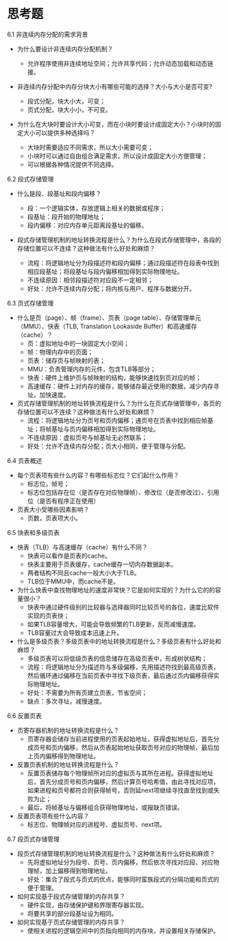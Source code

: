 # 思考题

6.1 非连续内存分配的需求背景

* 为什么要设计非连续内存分配机制？
    * 允许程序使用非连续地址空间；允许共享代码；允许动态加载和动态链接。

* 非连续内存分配中内存分块大小有哪些可能的选择？大小与大小是否可变?
    * 段式分配，块大小大，可变；
    * 页式分配，块大小小，不可变。

* 为什么在大块时要设计大小可变，而在小块时要设计成固定大小？小块时的固定大小可以提供多种选择吗？
    * 大块时需要适应不同需求，所以大小需要可变；
    * 小块时可以通过自由组合满足需求，所以设计成固定大小方便管理；
    * 可以根据各种情况提供不同选择。

6.2 段式存储管理

* 什么是段、段基址和段内偏移？
    * 段：一个逻辑实体，存放逻辑上相关的数据或程序；
    * 段基址：段开始的物理地址；
    * 段内偏移：对应内存单元距离段基址的偏移。

* 段式存储管理机制的地址转换流程是什么？为什么在段式存储管理中，各段的存储位置可以不连续？这种做法有什么好处和麻烦？
    * 流程：将逻辑地址分为段描述符和段内偏移；通过段描述符在段表中找到相应段基址；将段基址与段内偏移相加得到实际物理地址。
    * 不连续原因：相邻段描述符对应段不一定相邻；
    * 好处：允许不连续内存分配；将内核与用户、程序与数据分开。
    
6.3 页式存储管理

* 什么是页（page）、帧（frame）、页表（page table）、存储管理单元（MMU）、快表（TLB, Translation Lookaside Buffer）和高速缓存（cache）？
    * 页：虚拟地址中的一块固定大小空间；
    * 帧：物理内存中的页面；
    * 页表：储存页与帧映射的表；
    * MMU：负责管理内存的元件，包含TLB等部分；
    * 快表：硬件上维护页与帧映射的结构，能够快速找到页对应的帧；
    * 高速缓存：硬件上对内存的缓存，能够储存最近使用的数据，减少内存寻址，加快速度。
* 页式存储管理机制的地址转换流程是什么？为什么在页式存储管理中，各页的存储位置可以不连续？这种做法有什么好处和麻烦？
    * 流程：将逻辑地址分为页号和页内偏移；通页号在页表中找到相应帧基址；将帧基址与页内偏移相加得到实际物理地址。
    * 不连续原因：虚拟页号与帧基址无必然联系；
    * 好处：允许不连续内存分配；页大小相同，便于管理与分配。

6.4 页表概述

* 每个页表项有些什么内容？有哪些标志位？它们起什么作用？
    * 标志位，帧号；
    * 标志位包括存在位（是否存在对应物理帧）、修改位（是否修改过）、引用位（是否有程序正在使用）
* 页表大小受哪些因素影响？
    * 页数，页表项大小。

6.5 快表和多级页表

* 快表（TLB）与高速缓存（cache）有什么不同？
    * 快表可以看作是页表的cache。
    * 快表主要用于页表缓存，cache缓存一切内存数据副本。
    * 两者结构不同且cache一般大小大于TLB。
    * TLB位于MMU中，而cache不是。
* 为什么快表中查找物理地址的速度非常快？它是如何实现的？为什么它的的容量很小？
    * 快表中通过硬件级别的比较器与选择器同时比较页号的各位，速度比软件实现的页表快；
    * 如果TLB容量增大，可能会导致频繁的TLB更新，反而减慢速度。
    * TLB容量过大会导致成本迅速上升。
* 什么是多级页表？多级页表中的地址转换流程是什么？多级页表有什么好处和麻烦？
    * 多级页表可以将低级页表的信息储存在高级页表中，形成树状结构；
    * 流程：将逻辑地址分为描述符与多级偏移，先用描述符找到最高级页表，然后循环通过偏移在当前页表中寻找下级页表，最后通过页内偏移获得实际物理地址。
    * 好处：不需要为所有页建立页表，节省空间；
    * 缺点：多次寻址，减慢速度。

6.6 反置页表

* 页寄存器机制的地址转换流程是什么？
    * 页寄存器会储存当前进程使用的页表起始地址，获得虚拟地址后，首先分成页号和页内偏移，然后从页表起始地址获取页号对应的物理帧，最后加上页内偏移得到物理地址。
* 反置页表机制的地址转换流程是什么？
    * 反置页表储存每个物理帧所对应的虚拟页与其所在进程。获得虚拟地址后，首先分成页号和页内偏移，然后计算页号哈希值，由此寻找对应项，如果进程和页号都符合则获得帧号，否则延next项继续寻找直至找到或失败为止；
    * 最后，将帧基址与偏移组合获得物理地址，或报缺页错误。
* 反置页表项有些什么内容？
    * 标志位、物理帧对应的进程号、虚拟页号、next项。

6.7 段页式存储管理

* 段页式存储管理机制的地址转换流程是什么？这种做法有什么好处和麻烦？
    * 先将虚拟地址分为段号、页号、页内偏移，然后依次寻找对应段、对应物理帧，加上偏移得到物理地址。
    * 好处：集合了段式与页式的优点，能够同时蛮族段式的分隔功能和页式的便于管理。
* 如何实现基于段式存储管理的内存共享？
    * 硬件实现，由存储保护键和界限寄存器实现。
    * 将要共享的部分段基址设为相同。
* 如何实现基于页式存储管理的内存共享？
    * 使相关进程的逻辑空间中的页指向相同的内存块，并设置相关存储保护。

